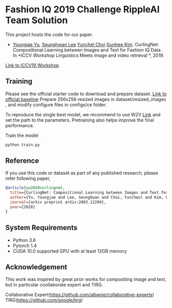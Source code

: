 # Fashion IQ 2019 Challenge RippleAI Team Solution

This project hosts the code for our paper.

- [Youngjae Yu](https://yj-yu.github.io/home), [Seunghwan Lee](http://rippleai.cc/) [Yunchel Choi](http://rippleai.cc/)  [Gunhee Kim](http://vision.snu.ac.kr/~gunhee/). CurlingNet: Compositional Learning between Images and Text for Fashion IQ Data
. In *ICCV Workshop Linguistics Meets image and video retrieval *, 2019.

[Link to ICCV19 Workshop](https://sites.google.com/view/lingir/fashion-iq)

## Training

Please see the official starter code to download and prepare dataset. [Link to official baseline](https://github.com/XiaoxiaoGuo/fashion-iq/tree/master/start_kit)
Prepare 256x256 resized images in dataset/resized_images , and modify configure files in configs/ce folder.

To reproduce the single best model, we recommend to use W2V [Link](https://www.kaggle.com/jacksoncrow/word2vec-flickr30k/version/1) and set the path to the parameters. Pretraining also helps improve the final performance.

Train the model

```bash
python train.py
```

## Reference

If you use this code or dataset as part of any published research, please refer following paper,

```bibtex
@article{yu2020curlingnet,
  title={CurlingNet: Compositional Learning between Images and Text for Fashion IQ Data},
  author={Yu, Youngjae and Lee, Seunghwan and Choi, Yuncheol and Kim, Gunhee},
  journal={arXiv preprint arXiv:2003.12299},
  year={2020}
}
```

## System Requirements

- Python 3.6
- Pytorch 1.4
- CUDA 10.0 supported GPU with at least 12GB memory

## Acknowledgement

This work was inspired by great prior works for compositing image and text, but in particular coollaborate expert and TIRG.

Collaborative Expert(https://github.com/albanie/collaborative-experts)
TIRG(https://github.com/google/tirg)
